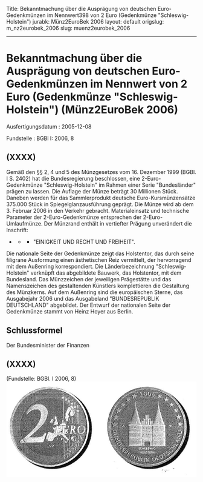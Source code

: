Title: Bekanntmachung über die Ausprägung von deutschen Euro-Gedenkmünzen im Nennwert398
  von 2 Euro (Gedenkmünze "Schleswig-Holstein")
jurabk: Münz2EuroBek 2006
layout: default
origslug: m_nz2eurobek_2006
slug: muenz2eurobek_2006

---

# Bekanntmachung über die Ausprägung von deutschen Euro-Gedenkmünzen im Nennwert von 2 Euro (Gedenkmünze "Schleswig-Holstein") (Münz2EuroBek 2006)

Ausfertigungsdatum
:   2005-12-08

Fundstelle
:   BGBl I: 2006, 8



## (XXXX)

Gemäß den §§ 2, 4 und 5 des Münzgesetzes vom 16. Dezember 1999 (BGBl.
I S. 2402) hat die Bundesregierung beschlossen, eine 2-Euro-
Gedenkmünze "Schleswig-Holstein" im Rahmen einer Serie "Bundesländer"
prägen zu lassen.
Die Auflage der Münze beträgt 30 Millionen Stück. Daneben werden für
das Sammlerprodukt deutsche Euro-Kursmünzensätze 375.000 Stück in
Spiegelglanzausführung geprägt.
Die Münze wird ab dem 3. Februar 2006 in den Verkehr gebracht.
Materialeinsatz und technische Parameter der 2-Euro-Gedenkmünze
entsprechen der 2-Euro-Umlaufmünze. Der Münzrand enthält in vertiefter
Prägung unverändert die Inschrift:

*
    *
        *   "EINIGKEIT UND RECHT UND FREIHEIT".









Die nationale Seite der Gedenkmünze zeigt das Holstentor, das durch
seine filigrane Ausformung einen ästhetischen Reiz vermittelt, der
hervorragend mit dem Außenring korrespondiert. Die Länderbezeichnung
"Schleswig-Holstein" verknüpft das abgebildete Bauwerk, das
Holstentor, mit dem Bundesland. Das Münzzeichen der jeweiligen
Prägestätte und das Namenszeichen des gestaltenden Künstlers
komplettieren die Gestaltung des Münzkerns.
Auf dem Außenring sind die europäischen Sterne, das Ausgabejahr 2006
und das Ausgabeland "BUNDESREPUBLIK DEUTSCHLAND" abgebildet.
Der Entwurf der nationalen Seite der Gedenkmünze stammt von Heinz
Hoyer aus Berlin.


## Schlussformel

Der Bundesminister der Finanzen


## (XXXX)

(Fundstelle: BGBl. I 2006, 8)
![bgbl1_2006_j0008_0010.jpg](bgbl1_2006_j0008_0010.jpg)
